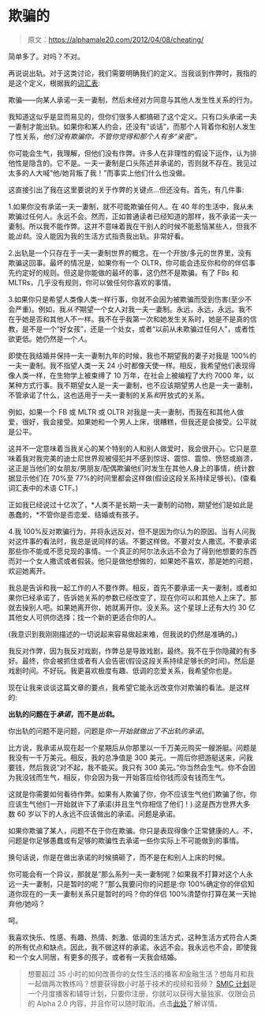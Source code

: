 # 欺骗的

> 原文：<https://alphamale20.com/2012/04/08/cheating/>

简单多了。对吗？不对。

再说说出轨。对于这类讨论，我们需要明确我们的定义。当我谈到作弊时，我指的是这个定义，根据我的[词汇表](http://www.blackdragon-blog.com/glossary/ "Glossary"):

欺骗——向某人承诺一夫一妻制，然后未经对方同意与其他人发生性关系的行为。

我知道这似乎是显而易见的，但你们很多人都搞砸了这个定义。只有口头承诺一夫一妻制才能出轨。如果你和某人约会，还没有“谈话”，而那个人背着你和别人发生了性关系，*他们没有欺骗你，*不管你觉得和那个人*有多“亲密”。*

你可能会生气，我理解，但他们没有作弊。许多人在非理性的假设下运作，认为排他性是隐含的。它不是。一夫一妻制是口头陈述并承诺的，否则就不存在。我见过太多的人大喊“他/她背叛了我！”而事实上他们什么也没做。

这直接引出了我在这里要说的关于作弊的关键点...但还没有。首先，有几件事:

1.如果你没有承诺一夫一妻制，就不可能欺骗任何人。在 40 年的生活中，我从未欺骗过任何人。永远不会。然而，正如普通读者已经知道的那样，我不承诺一夫一妻制。所以我不能作弊。这并不意味着我在干别人的时候不能惹恼某些人，但我不能*出轨*。没人能因为我的生活方式指责我出轨。非常好看。

2.出轨是一个只存在于一夫一妻制世界的概念。在一个开放/多元的世界里，没有欺骗这回事。最坏的情况是，如果你有一个 OLTR，你可能会违反你和你的伴侣事先约定好的规则。但这是你能做的最坏的事，这仍然不是欺骗。有了 FBs 和 MLTRs，几乎没有规则，你可以做任何你喜欢的事情。

3.如果你只是希望人类像人类一样行事，你就不会因为被欺骗而受到伤害(至少不会严重)。例如，我*从不*期望一个女人对我一夫一妻制。永远，永远，永远。我不在乎她是否和其他人不一样。我不在乎我第一次和她发生关系时，她是不是真的信教，是不是一个“好女孩”，还是一个处女，或者“以前从未欺骗过任何人”，或者性欲更低。她仍然是一个*人*。

即使在我结婚并保持一夫一妻制九年的时候，我也不期望我的妻子对我是 100%的一夫一妻制。我不指望人类一天 24 小时都像天使一样。相反，我希望他们表现得像人类一样，在生物学上被束缚了 10 万年，在社会上被编程了大约 7000 年，以某种方式行事。我不期望女人是一夫一妻制，也不应该期望男人也是一夫一妻制，不管承诺了什么，这也适用于一夫一妻制的关系*和*开放式的关系。

例如，如果一个 FB 或 MLTR 或 OLTR 对我是一夫一妻制，而我在和其他人做爱，很好，我会接受。如果她和一个男人上床，很糟糕，但我还是会接受。公平就是公平。

这并不一定意味着当我关心的某个特别的人和别人做爱时，我会很开心。它只是意味着我对我完美的迪士尼世界观被侵犯并不感到惊讶、震惊、震惊、愤怒或崩溃，这正是当他们的女朋友/男朋友/配偶欺骗他们时发生在其他人身上的事情，统计数据显示他们在 70%至 77%的时间里都会这样做(假设这段关系持续足够长)。(查看词汇表中的术语 CTF。)

正如我已经说过十亿次了，*人类不是长期一夫一妻制的动物，期望他们是如此是愚蠢的，*不管你是否恋爱、结婚或有孩子。

4.我 100%反对欺骗行为，并将永远反对，但不是因为你认为的原因。当有人问我对这件事的看法时，我总是说同样的话。不要这样做。不要对女人撒谎。不要承诺那些你不能或不愿兑现的事情。一个真正的阿尔法永远不会为了得到他想要的东西而对一个女人撒谎或者假装。他只是做他想做的，如果她不喜欢，那是她的问题，欢迎她离开。

我总是告诉和我一起工作的人不要作弊。相反，首先不要承诺一夫一妻制，或者如果你已经承诺了，告诉她关系的参数已经改变了，现在你可以和其他人上床了。那就去操别人吧。如果她离开你，她就离开你。没关系。这个星球上还有大约 30 亿其他女人可供你选择；找一个新的更适合你的人。

(我意识到我刚刚描述的一切说起来容易做起来难，但我说的仍然是准确的。)

我反对作弊，因为我反对戏剧，作弊总是导致戏剧，最终。我不在乎你隐藏的有多好。最终，你会被抓住或者有人会告密(假设这段关系持续足够长的时间)。然后是戏剧时间。不好玩。我更喜欢极度有趣、低调的恋爱关系，我希望你也是。

现在让我来谈谈这篇文章的要点，我希望它能永远改变你对欺骗的看法。是这样的:

**出轨的问题在于*承诺*，而不是*出轨*。**

你出轨的问题不是问题，问题是*你一开始就做出了不出轨的承诺*。

比方说，我承诺从现在起一个星期后从你那里以一千万美元购买一艘游艇。问题是我没有一千万美元。相反，我的总净值是 300 美元。一周后你把游艇送来，问我要钱，然后我说“对不起，我不能买。我只有 300 美元。”你当然会生气。你不会因为我没钱而生气，相反，你会因为我一开始答应给你钱而没有钱而生气。

这就是你需要如何看待作弊。如果有人欺骗了你，你不应该生气他们欺骗了你，你应该生气他们一开始就许下了承诺(并且生气你相信了他们！).这是西方世界大多数 60 岁以下的人永远不应该做出的承诺。问题是承诺。

如果你欺骗了某人，问题不在于你在欺骗。你只是表现得像个正常健康的人。不，问题是你足够愚蠢或有足够的欺骗性去承诺一些你实际上不可能做到的事情。

换句话说，你是在做出承诺的时候搞砸了，而不是在和别人上床的时候。

你可能会有一个异议，那就是“那么系列一夫一妻制呢？如果我不打算对这个人永远一夫一妻制，只是暂时的呢？”那么我要问你的问题是:你 100%确定你的伴侣知道你现在的一夫一妻制关系只是暂时的吗？你的伴侣 100%清楚你打算在某一天抛弃他/她吗？

呵。

我喜欢快乐、性感、有趣、热情、刺激、低调的生活方式，这种生活方式符合人类的所有优点和缺点。因此，我不做这样的承诺。永远不会。我永远也不会，即使我和一个女人同居，有更多的孩子，或者有一天我会结婚。

> 想要超过 35 小时的如何改善你的女性生活的播客*和*金融生活？想每月和我一起做两次教练吗？想要获得数小时基于技术的视频和音频？ [SMIC 计划](https://alphamale20.kartra.com/page/vIL17)是一个月度播客和辅导计划，只要你注册，你就可以获得大量独家、仅限会员的 Alpha 2.0 内容，并且你可以随时取消。点击[此处](https://alphamale20.kartra.com/page/vIL17)了解详情。
> 
> 